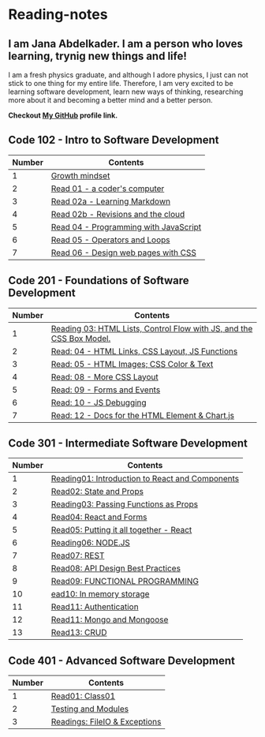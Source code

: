 # Reading-notes

## I am Jana Abdelkader. I am a person who loves learning, trynig new things and life!
I am a fresh physics graduate, and although I adore physics, I just can not stick to one thing for my entire life.  Therefore, I am very excited to be learning software development, learn new ways of thinking, researching more about it and becoming a better mind and a better person. 

**Checkout [My GitHub](https://github.com/Jana998-alt) profile link.**



## Code 102 - Intro to Software Development

| Number | Contents |
| --- | --- |
| 1 | [Growth mindset](102readings/Growthmindset.md) |
| 2 | [Read 01 - a coder's computer](102readings/Read01.md) |
| 3 | [Read 02a - Learning Markdown](102readings/Read02a.md) |
| 4 | [Read 02b - Revisions and the cloud](102readings/Read02b.md) |
| 5 | [Read 04 - Programming with JavaScript](102readings/read04.md) |
| 6 | [Read 05 - Operators and Loops](102readings/Read05.md) | 
| 7 | [Read 06 - Design web pages with CSS](102readings/Read06.md) |



## Code 201 - Foundations of Software Development


| Number | Contents |
| --- | --- |
| 1 | [Reading 03: HTML Lists, Control Flow with JS, and the CSS Box Model.](201readings/Read03.md) |
| 2 | [Read: 04 - HTML Links, CSS Layout, JS Functions](201readings/Read04.md) |
| 3 | [Read: 05 - HTML Images; CSS Color & Text](201readings/Read05.md) |
| 4 | [Read: 08 - More CSS Layout](201readings/Read08.md) |
| 5 | [Read: 09 - Forms and Events](201readings/Read09.md) |
| 6 | [Read: 10 - JS Debugging](201readings/Read10.md) |
| 7 | [Read: 12 - Docs for the HTML <canvas> Element & Chart.js](201readings/Read12.md)|



## Code 301 - Intermediate Software Development


| Number | Contents |
| --- | --- |
| 1 | [Reading01: Introduction to React and Components](301readings/read01.md) |
| 2 | [Read02: State and Props](301readings/read02.md) |
| 3 | [Reading03: Passing Functions as Props](301readings/read3.md) |
| 4 | [Read04: React and Forms](301readings/read4.md) |
| 5 | [Read05: Putting it all together - React](301readings/read5.md) |
| 6 | [Reading06: NODE.JS](301readings/read06.md) |
| 7 | [Read07: REST](301readings/read07.md) |
| 8 | [Read08: API Design Best Practices ](301readings/read08.md) |
| 9 | [Read09: FUNCTIONAL PROGRAMMING ](301readings/read09.md) |
| 10 | [ead10: In memory storage ](301readings/read10.md) |
| 11 | [Read11: Authentication](301readings/read11.md) |
| 12 | [Read11: Mongo and Mongoose](301readings/read12.md) |
| 13 | [Read13: CRUD](301readings/read13.md) |



## Code 401 - Advanced Software Development


| Number | Contents |
| --- | --- |
| 1  | [Read01: Class01](401readings/read01.md) |
| 2 | [Testing and Modules](401readings/read02.md) | 
| 3 | [Readings: FileIO & Exceptions](401readings/read03.md) | 